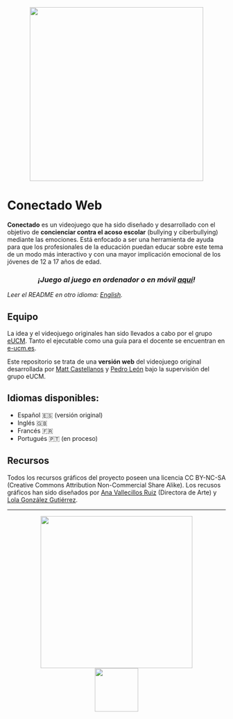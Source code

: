 <div align="center">
  <a href="https://p4179.github.io/ConectadoWeb/" target="_blank" rel="noopener noreferrer">
    <img src="https://user-images.githubusercontent.com/5657407/35525810-db5de806-0525-11e8-9481-161d44dfa78b.png" width="400" />
  </a>
</div>

# Conectado Web
**Conectado** es un videojuego que ha sido diseñado y desarrollado con el objetivo de **concienciar contra el acoso escolar** (bullying y ciberbullying) mediante las emociones. Está enfocado a ser una herramienta de ayuda para que los profesionales de la educación puedan educar sobre este tema de un modo más interactivo y con una mayor implicación emocional de los jóvenes de 12 a 17 años de edad.

<div align="center">
  <h3>
    <em>
      ¡Juego al juego en ordenador o en móvil <a href="https://pedrolemi.github.io/ConectadoWeb/">aquí</a>!
    </em>
  </h3>
</div>

*Leer el README en otro idioma: [English](README.en.md).*

## Equipo
La idea y el videojuego originales han sido llevados a cabo por el grupo [eUCM](http://www.e-ucm.es/es/). Tanto el ejecutable como una guía para el docente se encuentran en [e-ucm.es](https://www.e-ucm.es/es/portfolio-item/conectado/). 

Este repositorio se trata de una **versión web** del videojuego original desarrollada por [Matt Castellanos](https://github.com/MattCastUCM) y [Pedro León](https://github.com/P4179) bajo la supervisión del grupo eUCM.

## Idiomas disponibles:
- Español 🇪🇸 (versión original) 
- Inglés 🇬🇧
- Francés 🇫🇷
- Portugués 🇵🇹 (en proceso)

## Recursos
Todos los recursos gráficos del proyecto poseen una licencia CC BY-NC-SA (Creative Commons Attribution Non-Commercial Share Alike). Los recusos gráficos han sido diseñados por [Ana Vallecillos Ruiz](https://nashek.artstation.com/) (Directora de Arte) y [Lola González Gutiérrez](https://www.redbubble.com/es/people/lolagonzalez/shop?asc=u).

<hr>

<div align="center">
  <div>
  <img src="https://user-images.githubusercontent.com/5657407/35525801-d3bbfcdc-0525-11e8-8869-411747382430.png" width="350" />
  </div>
  <div>
  <img src="https://user-images.githubusercontent.com/5657407/35526291-3ae51064-0527-11e8-8c49-b8710438dda7.png" width="100" />
  </div>
</div>
